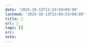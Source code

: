 ```yaml
---
date: '2025-10-13T11:29:50+08:00'
lastmod: '2025-10-13T13:04:51+08:00'
title: 󰣔
url: 󰣔
tags: []
src:
note:
---
```

